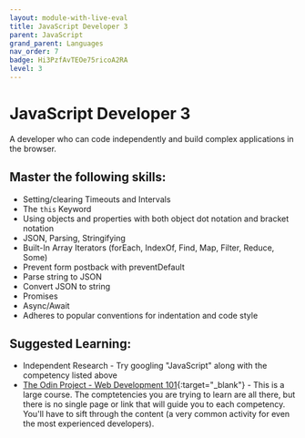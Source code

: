 ```yaml
---
layout: module-with-live-eval
title: JavaScript Developer 3
parent: JavaScript
grand_parent: Languages
nav_order: 7
badge: Hi3PzfAvTEOe75ricoA2RA
level: 3
---
```

# JavaScript Developer 3

A developer who can code independently and build complex applications in the browser.

## Master the following skills:

- Setting/clearing Timeouts and Intervals
- The `this` Keyword
- Using objects and properties with both object dot notation and bracket notation
- JSON, Parsing, Stringifying
- Built-In Array Iterators (forEach, IndexOf, Find, Map, Filter, Reduce, Some)
- Prevent form postback with preventDefault
- Parse string to JSON
- Convert JSON to string
- Promises
- Async/Await
- Adheres to popular conventions for indentation and code style

## Suggested Learning:

- Independent Research - Try googling "JavaScript" along with the competency listed above
- [The Odin Project - Web Development 101](https://www.theodinproject.com/){:target="\_blank"} - This is a large course. The comptetencies you are trying to learn are all there, but there is no single page or link that will guide you to each competency. You'll have to sift through the content (a very common activity for even the most experienced developers).